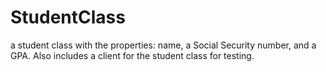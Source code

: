 # StudentClass
a student class with the properties:  name, a Social Security number, and a GPA. Also includes a client for the student class for testing.
